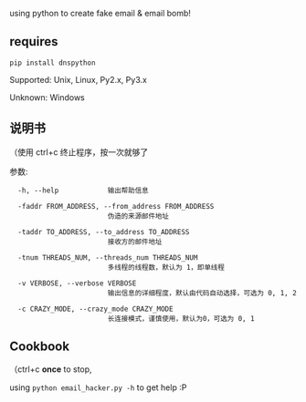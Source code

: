using python to create fake email & email bomb!

## requires
`pip install dnspython`

Supported: Unix, Linux, Py2.x, Py3.x

Unknown: Windows


## 说明书
（使用 ctrl+c 终止程序，按一次就够了

参数:
```
  -h, --help            输出帮助信息

  -faddr FROM_ADDRESS, --from_address FROM_ADDRESS
                        伪造的来源邮件地址

  -taddr TO_ADDRESS, --to_address TO_ADDRESS
                        接收方的邮件地址

  -tnum THREADS_NUM, --threads_num THREADS_NUM
                        多线程的线程数，默认为 1，即单线程

  -v VERBOSE, --verbose VERBOSE
                        输出信息的详细程度，默认由代码自动选择，可选为 0, 1, 2

  -c CRAZY_MODE, --crazy_mode CRAZY_MODE
                        长连接模式，谨慎使用，默认为0，可选为 0, 1
```

## Cookbook
（ctrl+c **once** to stop,

using `python email_hacker.py -h` to get help
:P
